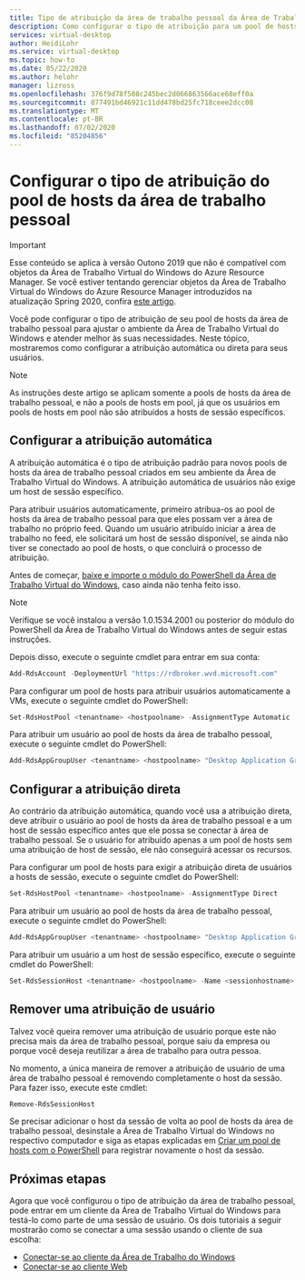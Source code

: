 ```yaml
---
title: Tipo de atribuição da área de trabalho pessoal da Área de Trabalho Virtual do Windows – Azure
description: Como configurar o tipo de atribuição para um pool de hosts da área de trabalho pessoal da Área de Trabalho Virtual do Windows.
services: virtual-desktop
author: HeidiLohr
ms.service: virtual-desktop
ms.topic: how-to
ms.date: 05/22/2020
ms.author: helohr
manager: lizross
ms.openlocfilehash: 376f9d78f508c245bec2d066863566ace68eff0a
ms.sourcegitcommit: 877491bd46921c11dd478bd25fc718ceee2dcc08
ms.translationtype: MT
ms.contentlocale: pt-BR
ms.lasthandoff: 07/02/2020
ms.locfileid: "85204856"
---
```

# <a name="configure-the-personal-desktop-host-pool-assignment-type"></a>Configurar o tipo de atribuição do pool de hosts da área de trabalho pessoal

>[!IMPORTANT]
>Esse conteúdo se aplica à versão Outono 2019 que não é compatível com objetos da Área de Trabalho Virtual do Windows do Azure Resource Manager. Se você estiver tentando gerenciar objetos da Área de Trabalho Virtual do Windows do Azure Resource Manager introduzidos na atualização Spring 2020, confira [este artigo](../configure-host-pool-personal-desktop-assignment-type.md).

Você pode configurar o tipo de atribuição de seu pool de hosts da área de trabalho pessoal para ajustar o ambiente da Área de Trabalho Virtual do Windows e atender melhor às suas necessidades. Neste tópico, mostraremos como configurar a atribuição automática ou direta para seus usuários.

>[!NOTE]
> As instruções deste artigo se aplicam somente a pools de hosts da área de trabalho pessoal, e não a pools de hosts em pool, já que os usuários em pools de hosts em pool não são atribuídos a hosts de sessão específicos.

## <a name="configure-automatic-assignment"></a>Configurar a atribuição automática

A atribuição automática é o tipo de atribuição padrão para novos pools de hosts da área de trabalho pessoal criados em seu ambiente da Área de Trabalho Virtual do Windows. A atribuição automática de usuários não exige um host de sessão específico.

Para atribuir usuários automaticamente, primeiro atribua-os ao pool de hosts da área de trabalho pessoal para que eles possam ver a área de trabalho no próprio feed. Quando um usuário atribuído iniciar a área de trabalho no feed, ele solicitará um host de sessão disponível, se ainda não tiver se conectado ao pool de hosts, o que concluirá o processo de atribuição.

Antes de começar, [baixe e importe o módulo do PowerShell da Área de Trabalho Virtual do Windows](/powershell/windows-virtual-desktop/overview/), caso ainda não tenha feito isso.

> [!NOTE]
> Verifique se você instalou a versão 1.0.1534.2001 ou posterior do módulo do PowerShell da Área de Trabalho Virtual do Windows antes de seguir estas instruções.

Depois disso, execute o seguinte cmdlet para entrar em sua conta:

```powershell
Add-RdsAccount -DeploymentUrl "https://rdbroker.wvd.microsoft.com"
```

Para configurar um pool de hosts para atribuir usuários automaticamente a VMs, execute o seguinte cmdlet do PowerShell:

```powershell
Set-RdsHostPool <tenantname> <hostpoolname> -AssignmentType Automatic
```

Para atribuir um usuário ao pool de hosts da área de trabalho pessoal, execute o seguinte cmdlet do PowerShell:

```powershell
Add-RdsAppGroupUser <tenantname> <hostpoolname> "Desktop Application Group" -UserPrincipalName <userupn>
```

## <a name="configure-direct-assignment"></a>Configurar a atribuição direta

Ao contrário da atribuição automática, quando você usa a atribuição direta, deve atribuir o usuário ao pool de hosts da área de trabalho pessoal e a um host de sessão específico antes que ele possa se conectar à área de trabalho pessoal. Se o usuário for atribuído apenas a um pool de hosts sem uma atribuição de host de sessão, ele não conseguirá acessar os recursos.

Para configurar um pool de hosts para exigir a atribuição direta de usuários a hosts de sessão, execute o seguinte cmdlet do PowerShell:

```powershell
Set-RdsHostPool <tenantname> <hostpoolname> -AssignmentType Direct
```

Para atribuir um usuário ao pool de hosts da área de trabalho pessoal, execute o seguinte cmdlet do PowerShell:

```powershell
Add-RdsAppGroupUser <tenantname> <hostpoolname> "Desktop Application Group" -UserPrincipalName <userupn>
```

Para atribuir um usuário a um host de sessão específico, execute o seguinte cmdlet do PowerShell:

```powershell
Set-RdsSessionHost <tenantname> <hostpoolname> -Name <sessionhostname> -AssignedUser <userupn>
```

## <a name="remove-a-user-assignment"></a>Remover uma atribuição de usuário

Talvez você queira remover uma atribuição de usuário porque este não precisa mais da área de trabalho pessoal, porque saiu da empresa ou porque você deseja reutilizar a área de trabalho para outra pessoa.

No momento, a única maneira de remover a atribuição de usuário de uma área de trabalho pessoal é removendo completamente o host da sessão. Para fazer isso, execute este cmdlet:

```powershell
Remove-RdsSessionHost
```

Se precisar adicionar o host da sessão de volta ao pool de hosts da área de trabalho pessoal, desinstale a Área de Trabalho Virtual do Windows no respectivo computador e siga as etapas explicadas em [Criar um pool de hosts com o PowerShell](create-host-pools-powershell-2019.md) para registrar novamente o host da sessão.

## <a name="next-steps"></a>Próximas etapas

Agora que você configurou o tipo de atribuição da área de trabalho pessoal, pode entrar em um cliente da Área de Trabalho Virtual do Windows para testá-lo como parte de uma sessão de usuário. Os dois tutoriais a seguir mostrarão como se conectar a uma sessão usando o cliente de sua escolha:

- [Conectar-se ao cliente da Área de Trabalho do Windows](../connect-windows-7-and-10.md)
- [Conectar-se ao cliente Web](connect-web-2019.md)
